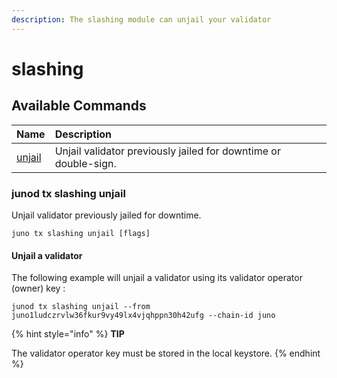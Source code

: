 ```yaml
---
description: The slashing module can unjail your validator
---
```


# slashing

## Available Commands

| Name | Description |
| :--- | :--- |
| [unjail](cli-slashing.md#junod-tx-slashing-unjail) | Unjail validator previously jailed for downtime or double-sign. |

### junod tx slashing unjail

Unjail validator previously jailed for downtime.

```text
juno tx slashing unjail [flags]
```

#### Unjail a validator

The following example will unjail a validator using its validator operator \(owner\) key :

```text
junod tx slashing unjail --from juno1ludczrvlw36fkur9vy49lx4vjqhppn30h42ufg --chain-id juno
```

{% hint style="info" %}
**TIP**

The validator operator key must be stored in the local keystore. 
{% endhint %}

